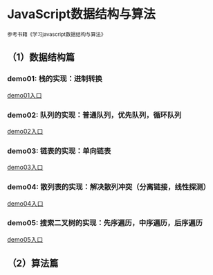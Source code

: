 <h1>JavaScript数据结构与算法</h1>
<small>参考书籍《学习javascript数据结构与算法》</small>

<h2>（1）数据结构篇</h2>

<h3>demo01: 栈的实现：进制转换</h3>
<a href="https://github.com/olivewind/JsAlgorithms/blob/master/demo01/index.html" target="_blank">demo01入口</a>

<h3>demo02: 队列的实现：普通队列，优先队列，循环队列</h3>
<a href="https://github.com/olivewind/JsAlgorithms/blob/master/demo02/index.html" target="_blank">demo02入口</a>

<h3>demo03: 链表的实现：单向链表 </h3>
<a href="https://github.com/olivewind/JsAlgorithms/blob/master/demo03/index.html" target="_blank">demo03入口</a>

<h3>demo04: 散列表的实现：解决散列冲突（分离链接，线性探测）</h3>
<a href="https://github.com/olivewind/JsAlgorithms/blob/master/demo04/index.html" target="_blank">demo04入口</a>

<h3>demo05: 搜索二叉树的实现：先序遍历，中序遍历，后序遍历</h3>
<a href="https://github.com/olivewind/JsAlgorithms/blob/master/demo05/index.html" target="_blank">demo05入口</a>

<h2>（2）算法篇</h2>


